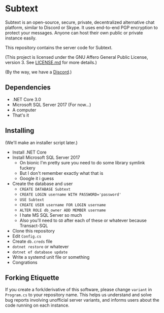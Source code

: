 # Subtext
Subtext is an open-source, secure, private, decentralized alternative chat platform, similar to Discord or Skype. It uses end-to-end PGP encryption to protect your messages. Anyone can host their own public or private instance easily.

This repository contains the server code for Subtext.

(This project is licensed under the GNU Affero General Public License, version 3. See [LICENSE.md](LICENSE.md) for more details.)

(By the way, we have a [Discord](https://discord.gg/dt5bfHB).)

## Dependencies
- .NET Core 3.0
- Microsoft SQL Server 2017 (For now...)
- A computer
- That's it

## Installing
(We'll make an installer script later.)

- Install .NET Core
- Install Microsoft SQL Server 2017
	- On bionic I'm pretty sure you need to do some library symlink fuckery
	- But I don't remember exactly what that is
	- Google it i guess
- Create the database and user
	- `CREATE DATABASE Subtext`
	- `CREATE LOGIN username WITH PASSWORD='password'`
	- `USE Subtext`
	- `CREATE USER username FOR LOGIN username`
	- `ALTER ROLE db_owner ADD MEMBER username`
	- I hate MS SQL Server so much
	- Also you'll need to `GO` after each of these or whatever because Transact-SQL
- Clone this repository
- Edit `Config.cs`
- Create `db.creds` file
- `dotnet restore` or whatever
- `dotnet ef database update`
- Write a systemd unit file or something
- Congrations

## Forking Etiquette
If you create a fork/derivative of this software, please change `variant` in `Program.cs` to your repository name. This helps us understand and solve bug reports involving unofficial server variants, and informs users about the code running on each instance.